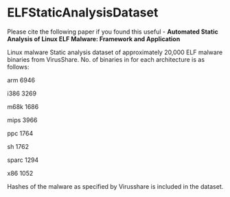 # ELFStaticAnalysisDataset
Please cite the following paper if you found this useful - 
**Automated Static Analysis of Linux ELF Malware: Framework and Application**

Linux malware Static analysis dataset of approximately 20,000 ELF malware binaries from VirusShare.
No. of binaries in for each architecture is as follows:

arm	  6946

i386	3269

m68k	1686

mips	3966

ppc	  1764

sh	  1762

sparc	1294

x86	  1052

Hashes of the malware as specified by Virusshare is included in the dataset.


